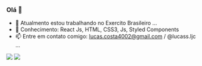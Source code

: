 ### Olá 👋

- 🔭 Atualmento estou trabalhando no Exercito Brasileiro ...
- 🌱 Conhecimento: React Js, HTML, CSS3, Js, Styled Components
- 📫 Entre em contato comigo: lucas.costa4002@gmail.com / @lucass.ljc ...

<p align="left">
  <a href="https://www.instagram.com/lucass.ljc/" target="_blank" alt="Instagram">
  <img src="https://img.shields.io/badge/-Instagram-DF0174?style=for-the-badge&logo=instagram&logoColor=white&link=https://www.instagram.com/iuricode/"/></a>
  
  <a href="https://www.linkedin.com/in/lucas-costa-bbbb9a1b4/" target="_blank" alt="Linkedin">
  <img src="https://img.shields.io/badge/-Linkedin-0e76a8?style=for-the-badge&logo=Linkedin&logoColor=white&link=https://www.linkedin.com/in/iuricode" /></a>

  <!--<a href="https://www.facebook.com/exudojazz/" alt="Facebook">
  <img src="https://img.shields.io/badge/-Facebook-3b5998?style=for-the-badge&logo=facebook&logoColor=white&link=https://www.facebook.com/exudojazz/"/></a>-->
</p>  
